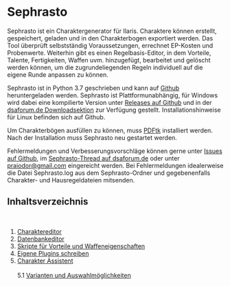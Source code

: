 # Sephrasto
Sephrasto ist ein Charaktergenerator für Ilaris. Charaktere können erstellt, gespeichert, geladen und in den Charakterbogen exportiert werden. Das Tool überprüft selbstständig Voraussetzungen, errechnet EP-Kosten und Probenwerte. Weiterhin gibt es einen Regelbasis-Editor, in dem Vorteile, Talente, Fertigkeiten, Waffen uvm. hinzugefügt, bearbeitet und gelöscht werden können, um die zugrundeliegenden Regeln individuell auf die eigene Runde anpassen zu können.

Sephrasto ist in Python 3.7 geschrieben und kann auf [Github](https://github.com/Aeolitus/Sephrasto) heruntergeladen werden. Sephrasto ist Plattformunabhängig, für Windows wird dabei eine kompilierte Version unter [Releases auf Github](https://github.com/Aeolitus/Sephrasto/releases) und in der [dsaforum.de Downloadsektion](https://dsaforum.de/app.php/dlext/?view=detail&df_id=213) zur Verfügung gestellt. Installationshinweise für Linux befinden sich auf Github.

Um Charakterbögen ausfüllen zu können, muss [PDFtk](https://www.pdflabs.com/tools/pdftk-server/) installiert werden. Nach der Installation muss Sephrasto neu gestartet werden.

Fehlermeldungen und Verbesserungsvorschläge können gerne unter [Issues auf Github](https://github.com/Aeolitus/Sephrasto/issues), im [Sephrasto-Thread auf dsaforum.de](https://dsaforum.de/viewtopic.php?f=180&t=45794) oder unter [praiodor@gmail.com](mailto:praiodor@gmail.com) eingereicht werden. Bei Fehlermeldungen idealerweise die Datei Sephrasto.log aus dem Sephrasto-Ordner und gegebenenfalls Charakter- und Hausregeldateien mitsenden.
<br />

## Inhaltsverzeichnis
<br />

1. [Charaktereditor](CharakterEditor.md)<br />
2. [Datenbankeditor](DatenbankEditor.md)<br />
3. [Skripte für Vorteile und Waffeneigenschaften](ScriptAPI.md)<br />
4. [Eigene Plugins schreiben](PluginAPI.md)<br />
5. [Charakter Assistent](CharakterAssistent.md)<br /><br />
    5.1 [Varianten und Auswahlmöglichkeiten](Varianten_Auswahlmöglichkeiten.md)